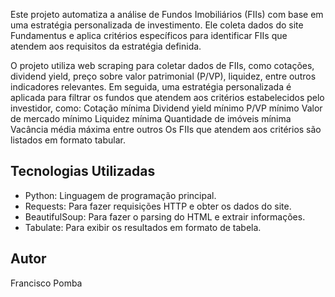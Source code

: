 Este projeto automatiza a análise de Fundos Imobiliários (FIIs) com base em uma estratégia personalizada de investimento. 
Ele coleta dados do site Fundamentus e aplica critérios específicos para identificar FIIs que atendem aos requisitos da estratégia definida.

O projeto utiliza web scraping para coletar dados de FIIs, como cotações, dividend yield, preço sobre valor patrimonial (P/VP), liquidez, entre outros indicadores relevantes. 
Em seguida, uma estratégia personalizada é aplicada para filtrar os fundos que atendem aos critérios estabelecidos pelo investidor, como:
Cotação mínima
Dividend yield mínimo
P/VP mínimo
Valor de mercado mínimo
Liquidez mínima
Quantidade de imóveis mínima
Vacância média máxima entre outros
Os FIIs que atendem aos critérios são listados em formato tabular.

## Tecnologias Utilizadas

- Python: Linguagem de programação principal.
- Requests: Para fazer requisições HTTP e obter os dados do site.
- BeautifulSoup: Para fazer o parsing do HTML e extrair informações.
- Tabulate: Para exibir os resultados em formato de tabela.

## Autor
Francisco Pomba
